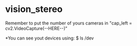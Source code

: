 # vision_stereo

Remember to put the number of yours cameras in "cap_left = cv2.VideoCapture(--HERE--)"

*You can see yout devices using: $ ls /dev
